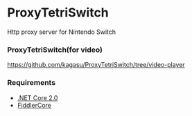 # ProxyTetriSwitch
Http proxy server for Nintendo Switch

### ProxyTetriSwitch(for video)
https://github.com/kagasu/ProxyTetriSwitch/tree/video-player

### Requirements
- [.NET Core 2.0](https://dotnet.github.io/)
- [FiddlerCore](https://www.telerik.com/fiddler/fiddlercore)
